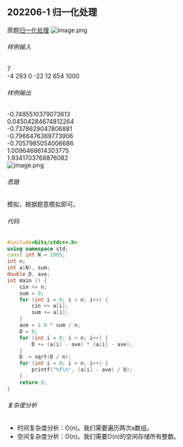 ## 202206-1 归一化处理
原题[归一化处理](http://118.190.20.162/view.page?gpid=T148)
![image.png](https://cdn.nlark.com/yuque/0/2023/png/29271036/1694161261618-16931e9b-ed0a-46b1-83c2-20cd9daca80c.png#clientId=u984fcb8e-8c12-4&from=paste&height=662&id=u13cabefd&originHeight=828&originWidth=900&originalType=binary&ratio=1.25&rotation=0&showTitle=false&size=81161&status=done&style=none&taskId=u2dddbad5-dbaf-4ab2-97a2-85496553cd0&title=&width=720)
###### 样例输入
7  
-4 293 0 -22 12 654 1000  
###### 样例输出
-0.7485510379073613  
0.04504284674812264  
-0.7378629047806881  
-0.7966476369773906  
-0.7057985054006686  
1.0096468614303775  
1.9341703768876082  
![image.png](https://cdn.nlark.com/yuque/0/2023/png/29271036/1694161339784-22ab9e39-628e-4233-9868-5983d37ced46.png#clientId=u2727a885-5b83-4&from=paste&height=475&id=u1f9e7f27&originHeight=594&originWidth=870&originalType=binary&ratio=1.25&rotation=0&showTitle=false&size=63161&status=done&style=none&taskId=uabdbbfd6-4f53-4984-9ed2-7a23d463ca0&title=&width=696)  
###### 思路
模拟，根据题意模拟即可。  
###### 代码
```cpp
#include<bits/stdc++.h>
using namespace std;
const int N = 1005;
int n;
int a[N], sum;
double D, ave;
int main () {
    cin >> n;
    sum = 0;
    for (int i = 0; i < n; i++) {
        cin >> a[i];
        sum += a[i];
    }
    ave = 1.0 * sum / n;
    D = 0;
    for (int i = 0; i < n; i++) {
        D += (a[i] - ave) * (a[i] - ave);
    }
    D  = sqrt(D / n);
    for (int i = 0; i < n; i++) {
        printf("%f\n", (a[i] - ave) / D);
    }
    return 0;
}
```  
###### 复杂度分析

- 时间复杂度分析：O(n)。我们需要遍历两次a数组。
- 空间复杂度分析：O(n)。我们需要O(n)的空间存储所有整数。